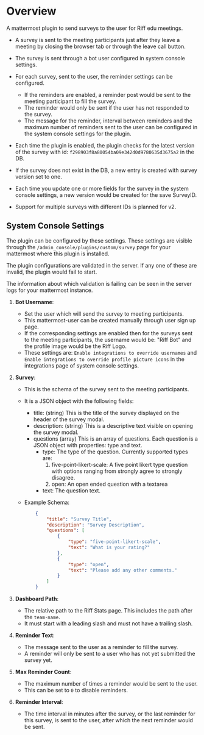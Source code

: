 # Overview

A mattermost plugin to send surveys to the user for Riff edu meetings.

- A survey is sent to the meeting participants just after they leave a meeting by closing the browser tab or through the leave call button.

- The survey is sent through a bot user configured in system console settings.

- For each survey, sent to the user, the reminder settings can be configured.
  - If the reminders are enabled, a reminder post would be sent to the meeting participant to fill the survey.
  - The reminder would only be sent if the user has not responded to the survey.
  - The message for the reminder, interval between reminders and the maximum number of reminders sent to the user can be configured in the system console settings for the plugin.

- Each time the plugin is enabled, the plugin checks for the latest version of the survey with id: `f298903f8a80054ba09e342d0d9780635d3675a2` in the DB.

- If the survey does not exist in the DB, a new entry is created with survey version set to one.

- Each time you update one or more fields for the survey in the system console settings, a new version would be created for the save SurveyID.

- Support for multiple surveys with different IDs is planned for v2.

## System Console Settings

The plugin can be configured by these settings. These settings are visible through the `/admin_console/plugins/custom/survey` page for your mattermost where this plugin is installed.

The plugin configurations are validated in the server. If any one of these are invalid, the plugin would fail to start.

The information about which validation is failing can be seen in the server logs for your mattermost instance.

1. **Bot Username**:
    - Set the user which will send the survey to meeting participants.
    - This mattermost-user can be created manually through user sign up page.
    - If the corresponding settings are enabled then for the surveys sent to the meeting participants, the username would be: "Riff Bot" and the profile image would be the Riff Logo.
    - These settings are: `Enable integrations to override usernames` and `Enable integrations to override profile picture icons` in the integrations page of system console settings.

2. **Survey**:
    - This is the schema of the survey sent to the meeting participants.
    - It is a JSON object with the following fields:
        - title: (string) This is the title of the survey displayed on the header of the survey modal.
        - description: (string) This is a descriptive text visible on opening the survey modal.
        - questions (array) This is an array of questions. Each question is a JSON object with properties: type and text.
            - type: The type of the question. Currently supported types are:
                1. five-point-likert-scale: A five point likert type question with options ranging from strongly agree to strongly disagree.
                2. open: An open ended question with a textarea
            - text: The question text.

    - Example Schema:

        ```json
            {
                "title": "Survey Title",
                "description": "Survey Description",
                "questions": [
                    {
                        "type": "five-point-likert-scale",
                        "text": "What is your rating?"
                    },
                    {
                        "type": "open",
                        "text": "Please add any other comments."
                    }
                ]
            }
        ```

3. **Dashboard Path**:
    - The relative path to the Riff Stats page. This includes the path after the `team-name`.
    - It must start with a leading slash and must not have a trailing slash.

4. **Reminder Text**:
    - The message sent to the user as a reminder to fill the survey.
    - A reminder will only be sent to a user who has not yet submitted the survey yet.

5. **Max Reminder Count**:
    - The maximum number of times a reminder would be sent to the user.
    - This can be set to `0` to disable reminders.

6. **Reminder Interval**:
    - The time interval in minutes after the survey, or the last reminder for this survey, is sent to the user, after which the next reminder would be sent.
